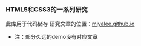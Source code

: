 ### HTML5和CSS3的一系列研究
此库用于代码储存
研究文章的位置：[miyalee.github.io](https://miyalee.github.io/)

* 注：部分久远的demo没有对应文章